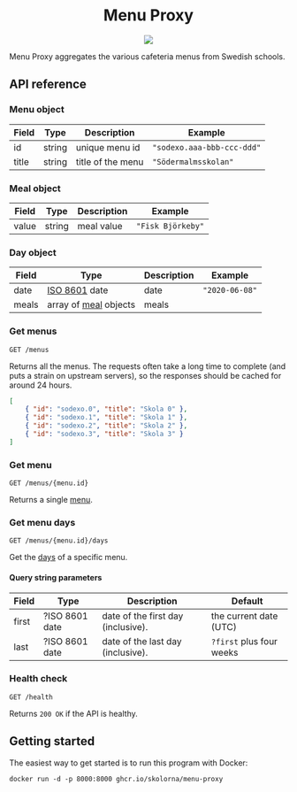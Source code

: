 <p align="center">
  <h1 align="center">Menu Proxy</h1>
</p>

<p align="center">
  <a href="https://codecov.io/gh/skolorna/menu-proxy">
    <img src="https://codecov.io/gh/skolorna/menu-proxy/branch/main/graph/badge.svg?token=rUytc5q58t"/>
  </a>
</p>

Menu Proxy aggregates the various cafeteria menus from Swedish schools.

## API reference

### Menu object

| Field | Type   | Description       | Example                    |
| ----- | ------ | ----------------- | -------------------------- |
| id    | string | unique menu id    | `"sodexo.aaa-bbb-ccc-ddd"` |
| title | string | title of the menu | `"Södermalmsskolan"`       |

### Meal object

| Field | Type   | Description | Example           |
| ----- | ------ | ----------- | ----------------- |
| value | string | meal value  | `"Fisk Björkeby"` |

### Day object

| Field | Type                                                    | Description | Example        |
| ----- | ------------------------------------------------------- | ----------- | -------------- |
| date  | [ISO 8601](https://en.wikipedia.org/wiki/ISO_8601) date | date        | `"2020-06-08"` |
| meals | array of [meal](#meal-object) objects                   | meals       |                |

### Get menus

`GET /menus`

Returns all the menus. The requests often take a long time to complete (and puts a strain on upstream servers), so the responses should be cached for around 24 hours.

```json
[
	{ "id": "sodexo.0", "title": "Skola 0" },
	{ "id": "sodexo.1", "title": "Skola 1" },
	{ "id": "sodexo.2", "title": "Skola 2" },
	{ "id": "sodexo.3", "title": "Skola 3" }
]
```

### Get menu

`GET /menus/{menu.id}`

Returns a single [menu](#menu-object).

### Get menu days

`GET /menus/{menu.id}/days`

Get the [days](#day-object) of a specific menu.

#### Query string parameters

| Field | Type           | Description                        | Default                  |
| ----- | -------------- | ---------------------------------- | ------------------------ |
| first | ?ISO 8601 date | date of the first day (inclusive). | the current date (UTC)   |
| last  | ?ISO 8601 date | date of the last day (inclusive).  | `?first` plus four weeks |

### Health check

`GET /health`

Returns `200 OK` if the API is healthy.

## Getting started

The easiest way to get started is to run this program with Docker:

```
docker run -d -p 8000:8000 ghcr.io/skolorna/menu-proxy
```
